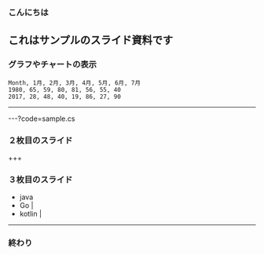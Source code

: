 ### こんにちは

これはサンプルのスライド資料です
---



### グラフやチャートの表示


<canvas data-chart="radar">


    Month, 1月, 2月, 3月, 4月, 5月, 6月, 7月
    1980, 65, 59, 80, 81, 56, 55, 40
    2017, 28, 48, 40, 19, 86, 27, 90


</canvas>


---
---?code=sample.cs

### ２枚目のスライド

+++

### ３枚目のスライド

- java 
- Go |
- kotlin |


---

### 終わり

